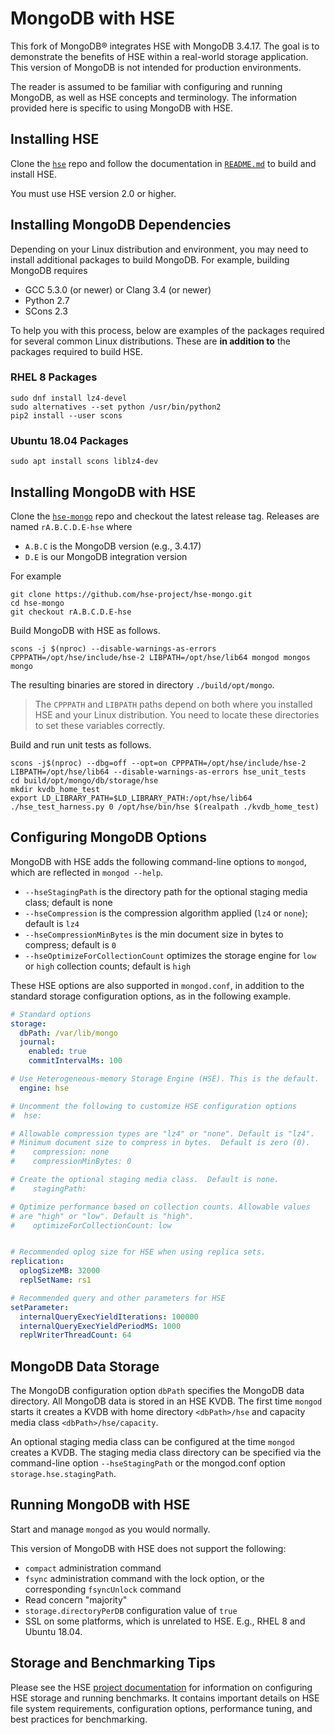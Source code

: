 # MongoDB with HSE

This fork of MongoDB&reg; integrates HSE with MongoDB 3.4.17.  The goal is
to demonstrate the benefits of HSE within a real-world storage application.
This version of MongoDB is not intended for production environments.

The reader is assumed to be familiar with configuring and running MongoDB,
as well as HSE concepts and terminology.
The information provided here is specific to using MongoDB with HSE.


## Installing HSE

Clone the [`hse`](https://github.com/hse-project/hse) repo
and follow the documentation in
[`README.md`](https://github.com/hse-project/hse/blob/master/README.md)
to build and install HSE.

You must use HSE version 2.0 or higher.


## Installing MongoDB Dependencies

Depending on your Linux distribution and environment, you may need to
install additional packages to build MongoDB.
For example, building MongoDB requires

* GCC 5.3.0 (or newer) or Clang 3.4 (or newer)
* Python 2.7
* SCons 2.3

To help you with this process, below are examples of the packages required
for several common Linux distributions.  These are **in addition to**
the packages required to build HSE.

### RHEL 8 Packages

```shell
sudo dnf install lz4-devel
sudo alternatives --set python /usr/bin/python2
pip2 install --user scons
```

### Ubuntu 18.04 Packages

```shell
sudo apt install scons liblz4-dev
```


## Installing MongoDB with HSE

Clone the [`hse-mongo`](https://github.com/hse-project/hse-mongo) repo
and checkout the latest release tag.  Releases are named `rA.B.C.D.E-hse` where

* `A.B.C` is the MongoDB version (e.g., 3.4.17)
* `D.E` is our MongoDB integration version

For example

```shell
git clone https://github.com/hse-project/hse-mongo.git
cd hse-mongo
git checkout rA.B.C.D.E-hse
```

Build MongoDB with HSE as follows.

```shell
scons -j $(nproc) --disable-warnings-as-errors CPPPATH=/opt/hse/include/hse-2 LIBPATH=/opt/hse/lib64 mongod mongos mongo
```

The resulting binaries are stored in directory `./build/opt/mongo`.

> The `CPPPATH` and `LIBPATH` paths depend on both where you installed HSE
> and your Linux distribution.  You need to locate these directories to
> set these variables correctly.

Build and run unit tests as follows.

```shell
scons -j$(nproc) --dbg=off --opt=on CPPPATH=/opt/hse/include/hse-2 LIBPATH=/opt/hse/lib64 --disable-warnings-as-errors hse_unit_tests
cd build/opt/mongo/db/storage/hse
mkdir kvdb_home_test
export LD_LIBRARY_PATH=$LD_LIBRARY_PATH:/opt/hse/lib64
./hse_test_harness.py 0 /opt/hse/bin/hse $(realpath ./kvdb_home_test)
```

## Configuring MongoDB Options

MongoDB with HSE adds the following command-line options to `mongod`,
which are reflected in `mongod --help`.

* `--hseStagingPath` is the directory path for the optional staging media class; default is none
* `--hseCompression` is the compression algorithm applied (`lz4` or `none`); default is `lz4`
* `--hseCompressionMinBytes` is the min document size in bytes to compress; default is `0`
* `--hseOptimizeForCollectionCount` optimizes the storage engine for `low` or `high` collection counts; default is `high`

These HSE options are also supported in `mongod.conf`, in addition
to the standard storage configuration options, as in the following example.

```yaml
# Standard options
storage:
  dbPath: /var/lib/mongo
  journal:
    enabled: true
    commitIntervalMs: 100

# Use Heterogeneous-memory Storage Engine (HSE). This is the default.
  engine: hse

# Uncomment the following to customize HSE configuration options
#  hse:

# Allowable compression types are "lz4" or "none". Default is "lz4".
# Minimum document size to compress in bytes.  Default is zero (0).
#    compression: none
#    compressionMinBytes: 0

# Create the optional staging media class.  Default is none.
#    stagingPath:

# Optimize performance based on collection counts. Allowable values
# are "high" or "low". Default is "high".
#    optimizeForCollectionCount: low


# Recommended oplog size for HSE when using replica sets.
replication:
  oplogSizeMB: 32000
  replSetName: rs1

# Recommended query and other parameters for HSE
setParameter:
  internalQueryExecYieldIterations: 100000
  internalQueryExecYieldPeriodMS: 1000
  replWriterThreadCount: 64
```

## MongoDB Data Storage

The MongoDB configuration option `dbPath` specifies the MongoDB data directory.
All MongoDB data is stored in an HSE KVDB.  The first time `mongod` starts
it creates a KVDB with home directory `<dbPath>/hse` and capacity media class
`<dbPath>/hse/capacity`.

An optional staging media class can be configured at the time `mongod` creates
a KVDB.  The staging media class directory can be specified via the
command-line option `--hseStagingPath` or the mongod.conf option
`storage.hse.stagingPath`.


## Running MongoDB with HSE

Start and manage `mongod` as you would normally.

This version of MongoDB with HSE does not support the following:

* `compact` administration command
* `fsync` administration command with the lock option, or the
corresponding `fsyncUnlock` command
* Read concern "majority"
* `storage.directoryPerDB` configuration value of `true`
* SSL on some platforms, which is unrelated to HSE.  E.g., RHEL 8 and
Ubuntu 18.04.


## Storage and Benchmarking Tips

Please see the HSE [project documentation](https://hse-project.github.io/)
for information on configuring HSE storage and running benchmarks.
It contains important details on HSE file system requirements, configuration
options, performance tuning, and best practices for benchmarking.
